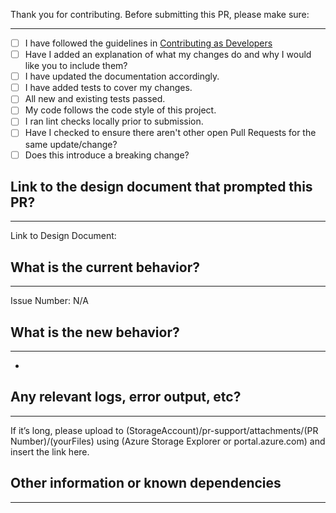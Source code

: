 Thank you for contributing.
Before submitting this PR, please make sure:

-------------------------------------
* [ ] I have followed the guidelines in [Contributing as Developers](https://github.com/microsoft/code-with-engineering-playbook/blob/master/CONTRIBUTING.md)
* [ ] Have I added an explanation of what my changes do and why I would like you to include them?
* [ ] I have updated the documentation accordingly.
* [ ] I have added tests to cover my changes.
* [ ] All new and existing tests passed.
* [ ] My code follows the code style of this project.
* [ ] I ran lint checks locally prior to submission.
* [ ] Have I checked to ensure there aren't other open Pull Requests for the same update/change?
* [ ] Does this introduce a breaking change?

## Link to the design document that prompted this PR?
-------------------------------------
<!-- Please provide a ink to the design document relevant to this area -->

Link to Design Document: 


## What is the current behavior?
-------------------------------------
<!-- Please describe the current behavior that you are modifying, or link to a relevant issue. -->

Issue Number: N/A


## What is the new behavior?
-------------------------------------
<!-- Please describe the behavior or changes that are being added by this PR. -->

-

<!-- If this introduces a breaking change, please describe the impact and migration path for existing applications below. -->

## Any relevant logs, error output, etc?
-------------------------------------
If it’s long, please upload to (StorageAccount)/pr-support/attachments/(PR Number)/(yourFiles) using (Azure Storage Explorer or portal.azure.com) and insert the link here.


## Other information or known dependencies
-------------------------------------
<!-- Any other information or known dependencies that is important to this PR such as screenshots of how the component looks before and after the change. -->
